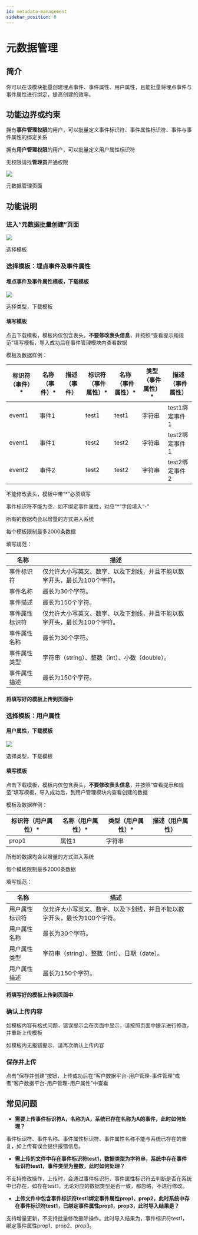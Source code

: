 ```yaml
---
id: metadata-management
sidebar_position: 8
---
```


# 元数据管理

## 简介[](#jian-jie)

你可以在该模块批量创建埋点事件、事件属性、用户属性，且能批量将埋点事件与事件属性进行绑定，提高创建的效率。


## 功能边界或约束[](#gong-neng-bian-jie-huo-yue-shu)

拥有**事件管理权限**的用户，可以批量定义事件标识符、事件属性标识符、事件与事件属性的绑定关系

拥有**用户管理权限**的用户，可以批量定义用户属性标识符

无权限请找**管理员**开通权限

![](https://gblobscdn.gitbook.com/assets%2F-M2qbZInaXgdm8kkNosp%2F-MiyEGWYQmJ2OQOT-QK0%2F-Miyn0OWL58fJLU2Qaz8%2Fimage.png?alt=media&token=00c6cbb5-dd5c-4b0f-a29a-a34fe60dfbe2)

元数据管理页面


## 功能说明[](#gong-neng-shuo-ming)

### 进入“元数据批量创建”页面[](#jin-ru-yuan-shu-ju-pi-liang-chuang-jian-ye-mian)

![](https://gblobscdn.gitbook.com/assets%2F-M2qbZInaXgdm8kkNosp%2F-Mkf0tkMeWql1MQunqYQ%2F-Mkf2YDZYX5270nXTGKB%2Fimage.png?alt=media&token=ecca4fcf-3ad9-4c5c-9cb7-5c84a2e61aef)

选择模板


### 选择模板：埋点事件及事件属性[](#xuan-ze-mo-ban-mai-dian-shi-jian-ji-shi-jian-shu-xing)

#### 埋点事件及事件属性模板，下载模板[](#mai-dian-shi-jian-ji-shi-jian-shu-xing-mo-ban-xia-zai-mo-ban)

![](https://gblobscdn.gitbook.com/assets%2F-M2qbZInaXgdm8kkNosp%2F-Mkf0tkMeWql1MQunqYQ%2F-Mkf2eeSAlOXtZrXVRZi%2Fimage.png?alt=media&token=0ed2ac9e-214c-4112-8edd-d54932e5c182)

选择类型，下载模板


#### 填写模板[](#tian-xie-mo-ban)

点击下载模板，模板内仅包含表头，**不要修改表头信息**，并按照“查看提示和规范”填写模板，导入成功后在事件管理模块内查看数据

模板及数据样例：

| 标识符（事件）* | 名称（事件）* | 描述（事件） | 标识符（事件属性）* | 名称（事件属性）* | 类型（事件属性）* | 描述（事件属性） |
| --- | --- | --- | --- | --- | --- | --- |
| event1 | 事件1 | ​   | test1 | test1 | 字符串 | test1绑定事件1 |
| event1 | 事件1 | ​   | test2 | test2 | 字符串 | test2绑定事件1 |
| event2 | 事件2 | ​   | test2 | test2 | 字符串 | test2绑定事件2 |

不能修改表头，模板中带“*”必须填写

事件标识符不能为空，如不绑定事件属性，对应“*”字段填入“-”

所有的数据均会以增量的方式进入系统

每个模板限制最多2000条数据

填写规范：

| 名称  | 描述  |
| --- | --- |
| 事件标识符 | 仅允许大小写英文、数字、以及下划线，并且不能以数字开头，最长为100个字符。 |
| 事件名称 | 最长为30个字符。 |
| 事件描述 | 最长为150个字符。 |
| 事件属性标识符 | 仅允许大小写英文、数字、以及下划线，并且不能以数字开头，最长为100个字符。 |
| 事件属性名称 | 最长为30个字符。 |
| 事件属性类型 | 字符串（string）、整数（int）、小数（double）。 |
| 事件属性描述 | 最长为150个字符。 |

#### 将填写好的模板上传到页面中[](#jiang-tian-xie-hao-de-mo-ban-shang-chuan-dao-ye-mian-zhong)


### 选择模板：用户属性[](#xuan-ze-mo-ban-yong-hu-shu-xing)

#### 用户属性，下载模板[](#yong-hu-shu-xing-xia-zai-mo-ban)

![](https://gblobscdn.gitbook.com/assets%2F-M2qbZInaXgdm8kkNosp%2F-Mkf0tkMeWql1MQunqYQ%2F-Mkf3AmZTCvBafLx9j0Z%2Fimage.png?alt=media&token=46a1b3a1-c4ca-44c6-940e-458fe7d57444)

选择类型，下载模板

#### 填写模板[](#tian-xie-mo-ban-1)

点击下载模板，模板内仅包含表头，**不要修改表头信息**，并按照“查看提示和规范”填写模板，导入成功后，到用户管理模块内查看创建的数据

模板及数据样例：

| 标识符（用户属性）* | 名称（用户属性）* | 类型（用户属性）* | 描述（用户属性） |
| --- | --- | --- | --- |
| prop1 | 属性1 | 字符串 | ​   |

所有的数据均会以增量的方式进入系统

每个模板限制最多2000条数据

填写规范：

| 名称  | 描述  |
| --- | --- |
| 用户属性标识符 | 仅允许大小写英文、数字、以及下划线，并且不能以数字开头，最长为100个字符。 |
| 用户属性名称 | 最长为30个字符。 |
| 用户属性类型 | 字符串（string）、整数（int）、日期（date）。 |
| 用户属性描述 | 最长为150个字符。 |

#### 将填写好的模板上传到页面中[](#jiang-tian-xie-hao-de-mo-ban-shang-chuan-dao-ye-mian-zhong-1)


### 确认上传内容[](#que-ren-shang-chuan-nei-rong)

如模板内容有格式问题，错误提示会在页面中显示，请按照页面中提示进行修改，并重新上传模板

如模板内无报错提示，请再次确认上传内容


### 保存并上传[](#bao-cun-bing-shang-chuan)

点击“保存并创建”按钮，上传成功后在“客户数据平台-用户管理-事件管理”或者“客户数据平台-用户管理-用户属性”中查看


## 常见问题[](#chang-jian-wen-ti)

* **需要上传事件标识符A，名称为A，系统已存在名称为A的事件，此时如何处理？**

事件标识符、事件名称、事件属性标识符、事件属性名称不能与系统已存在的重复，如上传有误会提供报错信息。

* **需上传的文件中存在事件标识符test1，数据类型为字符串，系统中存在事件标识符test1，事件类型为整数，此时如何处理？**

不支持修改操作，上传时，会通过事件标识符、事件属性标识符去判断是否在系统中已存在，如存在test1，无论对应的数据类型是否一致，都忽略，不进行修改。

* **上传文件中包含事件标识符test1绑定事件属性prop1、prop2，此时系统中存在事件标识符test1，已绑定事件属性prop1，prop3，此时导入结果是？**

支持增量更新，不支持批量修改删除操作。此时导入结果为，事件标识符test1，绑定事件属性prop1、prop2、prop3。
